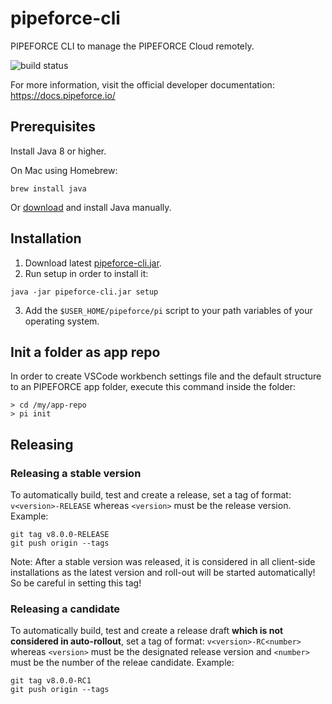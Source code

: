 # pipeforce-cli

PIPEFORCE CLI to manage the PIPEFORCE Cloud remotely.

![build status](https://github.com/logabit/pipeforce-cli/actions/workflows/release.yml/badge.svg)

For more information, visit the official developer documentation: https://docs.pipeforce.io/

## Prerequisites

Install Java 8 or higher.

On Mac using Homebrew:

```
brew install java
```

Or [download](https://www.oracle.com/java/technologies/downloads/) and install Java manually.

## Installation

1. Download latest [pipeforce-cli.jar](https://github.com/logabit/pipeforce-cli/releases/latest).
2. Run setup in order to install it: 

```
java -jar pipeforce-cli.jar setup
```

3. Add the `$USER_HOME/pipeforce/pi` script to your path variables of your operating system.

## Init a folder as app repo

In order to create VSCode workbench settings file and the default structure to an PIPEFORCE app folder, execute this
command inside the folder:

```
> cd /my/app-repo
> pi init
```

## Releasing

### Releasing a stable version

To automatically build, test and create a release, set a tag of format: `v<version>-RELEASE` whereas `<version>` must be
the release version. Example:

```
git tag v8.0.0-RELEASE
git push origin --tags
```

Note: After a stable version was released, it is considered in all client-side installations as the latest version and
roll-out will be started automatically! So be careful in setting this tag!

### Releasing a candidate

To automatically build, test and create a release draft **which is not considered in auto-rollout**, set a tag of
format: `v<version>-RC<number>` whereas `<version>` must be the designated release version and `<number>`
must be the number of the releae candidate. Example:

```
git tag v8.0.0-RC1
git push origin --tags
```
